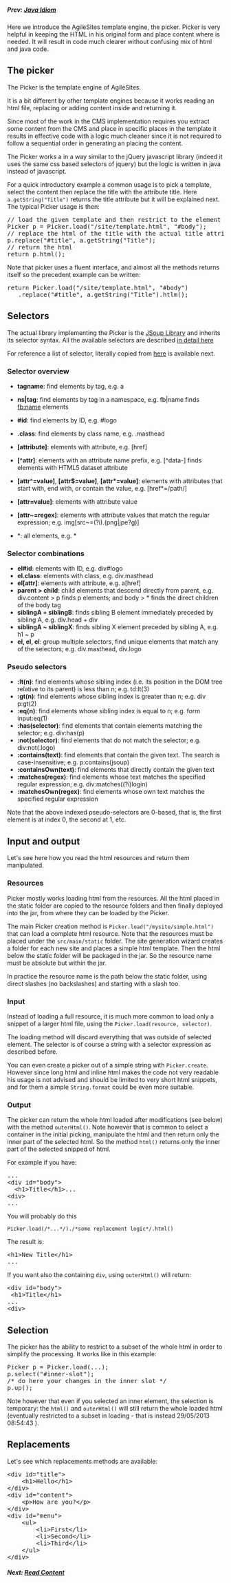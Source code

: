 ##### Prev: [Java Idiom](JavaIdiom.md)

Here we introduce the AgileSites template engine, the picker. Picker is very helpful in keeping the HTML in his original form and place content where is needed. It will result in code much clearer without confusing mix of html and java code.

## The picker

The Picker is the template engine of AgileSites.

It is a bit different by other template engines because it works reading an html file, replacing or adding content inside and returning it. 

Since most of the work in the CMS implementation requires you extract some content from the CMS and place in specific places in the template it results in effective code with a logic much cleaner since it is not required to follow a sequential order in generating an placing the content.

The Picker works a in a way similar to the jQuery javascript library (indeed it uses the same css based selectors of jquery) but the logic is written in java instead of javascript.


For a quick introductory example a common usage is to pick a template, select the content then replace the title with the attribute title. Here `a.getString("Title")` returns the title attribute but it will be explained next. The typical Picker usage is then:

<pre>
// load the given template and then restrict to the element with id=body
Picker p = Picker.load("/site/template.html", "#body");
// replace the html of the title with the actual title attribute
p.replace("#title", a.getString("Title");
// return the html
return p.html();
</pre>

Note that picker uses a fluent interface, and almost all the methods returns itself so the precedent example can be written:

<pre>
return Picker.load("/site/template.html", "#body")
   .replace("#title", a.getString("Title").htlm();
</pre>

## Selectors

The actual library implementing the Picker is the [JSoup Library](http://jsoup.org) and inherits its selector syntax. All the available selectors are  described [in detail here](http://jsoup.org/apidocs/org/jsoup/select/Selector.html)

For reference a list of selector, literally copied from [here](http://jsoup.org/cookbook/extracting-data/selector-syntax) is available next.

### Selector overview

-   **tagname**: find elements by tag, e.g. a
-   **ns|tag**: find elements by tag in a namespace, e.g. fb|name finds <fb:name> elements
-   **#id**: find elements by ID, e.g. #logo
-   **.class**: find elements by class name, e.g. .masthead
-   **[attribute]**: elements with attribute, e.g. [href]
-  **[^attr]**: elements with an attribute name prefix, e.g. [^data-] finds elements with HTML5 dataset attribute
-  **[attr^=value]**, **[attr$=value]**, **[attr\*=value]**: elements with attributes that start with, end with, or contain the value, e.g. [href*=/path/]

-   **[attr=value]**: elements with attribute value 
-   **[attr~=regex]**: elements with attribute values that match the regular expression; e.g. img[src~=(?i)\.(png|jpe?g)]
-    *: all elements, e.g. *

### Selector combinations

-    **el#id**: elements with ID, e.g. div#logo
-    **el.class**: elements with class, e.g. div.masthead
-    **el[attr]**: elements with attribute, e.g. a[href]
-    **parent > child**: child elements that descend directly from parent, e.g. div.content > p finds p elements; and body > * finds the direct children of the body tag
-    **siblingA + siblingB**: finds sibling B element immediately preceded by sibling A, e.g. div.head + div
-    **siblingA ~ siblingX**: finds sibling X element preceded by sibling A, e.g. h1 ~ p
-    **el, el, el**: group multiple selectors, find unique elements that match any of the selectors; e.g. div.masthead, div.logo

### Pseudo selectors

-  **:lt(n)**: find elements whose sibling index (i.e. its position in the DOM tree relative to its parent) is less than n; e.g. td:lt(3)
-  **:gt(n)**: find elements whose sibling index is greater than n; e.g. div p:gt(2)
-  **:eq(n)**: find elements whose sibling index is equal to n; e.g. form input:eq(1)
-  **:has(selector)**: find elements that contain elements matching the selector; e.g. div:has(p)
-  **:not(selector)**: find elements that do not match the selector; e.g. div:not(.logo)
-  **:contains(text)**: find elements that contain the given text. The search is case-insensitive; e.g. p:contains(jsoup)
-  **:containsOwn(text)**: find elements that directly contain the given text
-  **:matches(regex)**: find elements whose text matches the specified regular expression; e.g. div:matches((?i)login)
-  **:matchesOwn(regex)**: find elements whose own text matches the specified regular expression
    
Note that the above indexed pseudo-selectors are 0-based, that is, the first element is at index 0, the second at 1, etc.

## Input and output

Let's see here how you read the html resources and return them manipulated.

### Resources

Picker mostly works loading html from the resources. All the html placed in the static folder are copied to the resource folders and then finally deployed into the jar, from where they can be loaded by the Picker.

The main Picker creation method is `Picker.load("/mysite/simple.html")` that can load a complete html resource. Note that the resources must be placed under the `src/main/static` folder. The site generation wizard creates a folder for each new site and places a simple html template. Then the html below the static folder will be packaged in the jar. So the resource name must be absolute but within the jar. 

In practice the resource name is the path below the static folder, using direct slashes (no backslashes) and starting with a slash too.

### Input

Instead of loading a full resource, it is much more common to load only a snippet of a larger html file, using the `Picker.load(resource, selector)`. 

The loading method will discard everything that was outside of selected element. The selector is of course a string with a selector expression as described before.

You can even create a picker out of a simple string with `Picker.create`. However since long html and inline html makes the code not very readable his usage is not advised and should be limited to very short html snippets, and for them a simple `String.format` could be even more suitable.

### Output


The picker can return the whole html loaded after modifications (see below) with the method `outerHtml()`. Note however that is common to select a container in the initial picking, manipulate the html and then return only the inner part of the selected html. So the method `html()` returns only the inner part of the selected snipped of html.

For example if you have:

<pre>
...
&lt;div id="body">
  &lt;h1>Title&lt;/h1>...
&lt;div>
...
</pre>

You will probably do this

`Picker.load(/*...*/)./*some replacement logic*/.html()`


The result is:

<pre>
&lt;h1>New Title&lt;/h1>
...
</pre>

If you want also the containing `div`, using `outerHtml()` will return:

<pre>
&lt;div id="body">
 &lt;h1>Title&lt;/h1>
...
&lt;div>
</pre>

## Selection

The picker has the ability to restrict to a subset of the whole html in order to simplify the processing. It works like in this example:

<pre>
Picker p = Picker.load(...);
p.select("#inner-slot");
/* do here your changes in the inner slot */
p.up();
</pre>

Note however that even if you selected an inner element, the selection is temporary: the `html()` and `outerHtml()` will still return the whole loaded html (eventually restricted to a subset in loading - that is instead 29/05/2013 08:54:43 ).

## Replacements

Let's see which replacements methods are available:

<pre>
&lt;div id="title">
	&lt;h1>Hello&lt;/h1>
&lt;/div>
&lt;div id="content">
	&lt;p>How are you?&lt;/p>
&lt;/div>
&lt;div id="menu">
	&lt;ul>
		&lt;li>First&lt;/li>
		&lt;li>Second&lt;/li>
		&lt;li>Third&lt;/li>
	&lt;/ul>
&lt;/div></pre>

#####  Next:  [Read Content](ReadContent.md)




